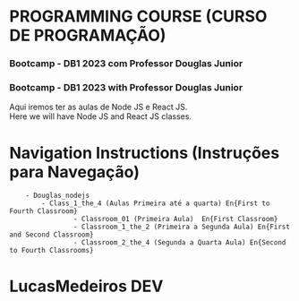 # PROGRAMMING COURSE (CURSO DE PROGRAMAÇÃO)
<h3>Bootcamp - DB1 2023 com Professor Douglas Junior</h3> 
<h3>Bootcamp - DB1 2023 with Professor Douglas Junior </h3>

Aqui iremos ter as aulas de Node JS e React JS. <br>
Here we will have Node JS and React JS classes.

# Navigation Instructions (Instruções para Navegação)
        - Douglas_nodejs
            - Class_1_the_4 (Aulas Primeira até a quarta) En{First to Fourth Classroom}
                    - Classroom_01 (Primeira Aula)  En{First Classroom}
                    - Classroom_1_the_2 (Primeira a Segunda Aula) En{First and Second Classroom}
                    - Classroom_2_the_4 (Segunda a Quarta Aula) En{Second to Fourth Classrooms}

# LucasMedeiros DEV